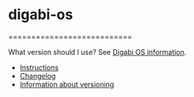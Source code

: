 # digabi-os
===========================

What version should I use? See [Digabi OS information](http://digabi.fi/os).

 - [Instructions](http://digabi.fi/doku.php?id=hackabi:testaaminen)
 - [Changelog](https://github.com/digabi/digabi-os/commits/master)
 - [Information about versioning](https://github.com/digabi/digabi-os/blob/master/doc/versioning.md)
